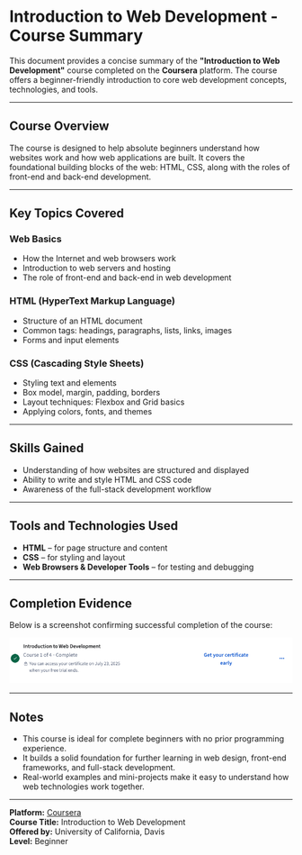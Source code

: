 # Introduction to Web Development - Course Summary

This document provides a concise summary of the **"Introduction to Web Development"** course completed on the **Coursera** platform. The course offers a beginner-friendly introduction to core web development concepts, technologies, and tools.

---

## Course Overview

The course is designed to help absolute beginners understand how websites work and how web applications are built. It covers the foundational building blocks of the web: HTML, CSS, along with the roles of front-end and back-end development.

---

## Key Topics Covered

### Web Basics

- How the Internet and web browsers work
- Introduction to web servers and hosting
- The role of front-end and back-end in web development

### HTML (HyperText Markup Language)

- Structure of an HTML document
- Common tags: headings, paragraphs, lists, links, images
- Forms and input elements

### CSS (Cascading Style Sheets)

- Styling text and elements
- Box model, margin, padding, borders
- Layout techniques: Flexbox and Grid basics
- Applying colors, fonts, and themes

---

## Skills Gained

- Understanding of how websites are structured and displayed
- Ability to write and style HTML and CSS code
- Awareness of the full-stack development workflow

---

## Tools and Technologies Used

- **HTML** – for page structure and content  
- **CSS** – for styling and layout  
- **Web Browsers & Developer Tools** – for testing and debugging  

---

## Completion Evidence

Below is a screenshot confirming successful completion of the course:

![Course Completion Screenshot](./screenshots/completion-screenshot.png)



---

## Notes

- This course is ideal for complete beginners with no prior programming experience.
- It builds a solid foundation for further learning in web design, front-end frameworks, and full-stack development.
- Real-world examples and mini-projects make it easy to understand how web technologies work together.

---

**Platform:** [Coursera](https://www.coursera.org)  
**Course Title:** Introduction to Web Development  
**Offered by:** University of California, Davis  
**Level:** Beginner  
